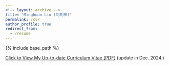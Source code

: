 ```yaml
---
<!-- layout: archive -->
title: "Minghuan Liu (刘明桓)"
permalink: /cv/
author_profile: true
redirect_from:
  - /resume
---
```


{% include base_path %}

[Click to View My Up-to-date Curriculum Vitae [PDF]](http://ericonaldo.github.io/files/minghuanliu_cv.pdf) (update in Dec. 2024.)

<!-- <embed src="http://ericonaldo.github.io/files/mhliu_cv.pdf" width="650" height="1800" type='application/pdf'> -->

